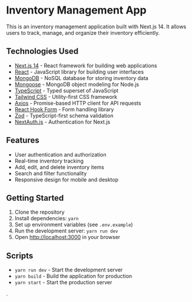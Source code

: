 # Inventory Management App

This is an inventory management application built with Next.js 14. It allows users to track, manage, and organize their inventory efficiently.

## Technologies Used

- [Next.js 14](https://nextjs.org/) - React framework for building web applications
- [React](https://reactjs.org/) - JavaScript library for building user interfaces
- [MongoDB](https://www.mongodb.com/) - NoSQL database for storing inventory data
- [Mongoose](https://mongoosejs.com/) - MongoDB object modeling for Node.js
- [TypeScript](https://www.typescriptlang.org/) - Typed superset of JavaScript
- [Tailwind CSS](https://tailwindcss.com/) - Utility-first CSS framework
- [Axios](https://axios-http.com/) - Promise-based HTTP client for API requests
- [React Hook Form](https://react-hook-form.com/) - Form handling library
- [Zod](https://github.com/colinhacks/zod) - TypeScript-first schema validation
- [NextAuth.js](https://next-auth.js.org/) - Authentication for Next.js

## Features

- User authentication and authorization
- Real-time inventory tracking
- Add, edit, and delete inventory items
- Search and filter functionality
- Responsive design for mobile and desktop

## Getting Started

1. Clone the repository
2. Install dependencies: `yarn`
3. Set up environment variables (see `.env.example`)
4. Run the development server: `yarn run dev`
5. Open [http://localhost:3000](http://localhost:3000) in your browser

## Scripts

- `yarn run dev` - Start the development server
- `yarn build` - Build the application for production
- `yarn start` - Start the production server

.